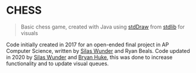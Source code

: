 # CHESS

> Basic chess game, created with Java using [stdDraw](https://introcs.cs.princeton.edu/java/stdlib/StdDraw.java.html) from [stdlib](https://introcs.cs.princeton.edu/java/stdlib/) for visuals

Code initially created in 2017 for an open-ended final project in AP Computer Science, written by [Silas Wunder](https://github.com/silas-wunder) and Ryan Beals. Code updated in 2020 by [Silas Wunder](https://github.com/silas-wunder) and [Bryan Huke](), this was done to increase functionality and to update visual queues. 